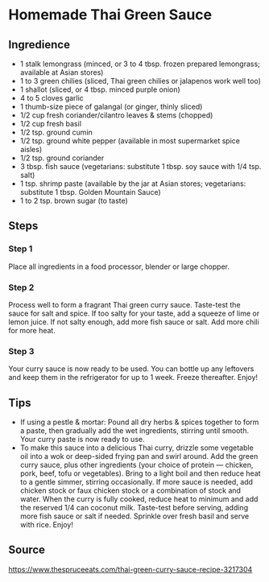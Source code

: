 # Homemade Thai Green Sauce

## Ingredience

- 1 stalk lemongrass (minced, or 3 to 4 tbsp. frozen prepared lemongrass; available at Asian stores)
- 1 to 3 green chilies (sliced, Thai green chilies or jalapenos work well too)
- 1 shallot (sliced, or 4 tbsp. minced purple onion)
- 4 to 5 cloves garlic
- 1 thumb-size piece of galangal (or ginger, thinly sliced)
- 1/2 cup fresh coriander/cilantro leaves & stems (chopped)
- 1/2 cup fresh basil
- 1/2 tsp. ground cumin
- 1/2 tsp. ground white pepper (available in most supermarket spice aisles)
- 1/2 tsp. ground coriander
- 3 tbsp. fish sauce (vegetarians: substitute 1 tbsp. soy sauce with 1/4 tsp. salt)
- 1 tsp. shrimp paste (available by the jar at Asian stores; vegetarians: substitute 1 tbsp. Golden Mountain Sauce)
- 1 to 2 tsp. brown sugar (to taste)

## Steps

### Step 1

Place all ingredients in a food processor, blender or large chopper.

### Step 2

Process well to form a fragrant Thai green curry sauce. Taste-test the sauce for salt and spice. If too salty for your taste, add a squeeze of lime or lemon juice. If not salty enough, add more fish sauce or salt. Add more chili for more heat.

### Step 3

Your curry sauce is now ready to be used. You can bottle up any leftovers and keep them in the refrigerator for up to 1 week. Freeze thereafter. Enjoy!

## Tips

- If using a pestle & mortar: Pound all dry herbs & spices together to form a paste, then gradually add the wet ingredients, stirring until smooth. Your curry paste is now ready to use.
- To make this sauce into a delicious Thai curry, drizzle some vegetable oil into a wok or deep-sided frying pan and swirl around. Add the green curry sauce, plus other ingredients (your choice of protein — chicken, pork, beef, tofu or vegetables). Bring to a light boil and then reduce heat to a gentle simmer, stirring occasionally. If more sauce is needed, add chicken stock or faux chicken stock or a combination of stock and water. When the curry is fully cooked, reduce heat to minimum and add the reserved 1/4 can coconut milk. Taste-test before serving, adding more fish sauce or salt if needed. Sprinkle over fresh basil and serve with rice. Enjoy!

## Source

https://www.thespruceeats.com/thai-green-curry-sauce-recipe-3217304